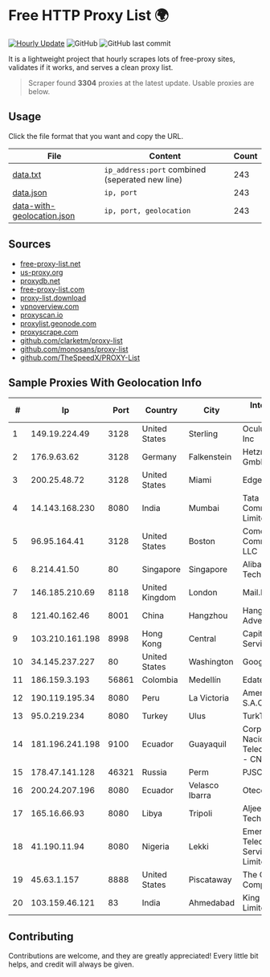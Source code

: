 
# Free HTTP Proxy List 🌍

[![Hourly Update](https://github.com/mertguvencli/http-proxy-list/actions/workflows/main.yml/badge.svg?branch=main)](https://github.com/mertguvencli/http-proxy-list/actions/workflows/main.yml)
![GitHub](https://img.shields.io/github/license/mertguvencli/http-proxy-list)
![GitHub last commit](https://img.shields.io/github/last-commit/mertguvencli/http-proxy-list)

It is a lightweight project that hourly scrapes lots of free-proxy sites, validates if it works, and serves a clean proxy list.


> Scraper found **3304** proxies at the latest update. Usable proxies are below.

## Usage

Click the file format that you want and copy the URL.


|File|Content|Count|
|----|-------|-----|
|[data.txt](https://raw.githubusercontent.com/mertguvencli/http-proxy-list/main/proxy-list/data.txt)|`ip_address:port` combined (seperated new line)|243|
|[data.json](https://raw.githubusercontent.com/mertguvencli/http-proxy-list/main/proxy-list/data.json)|`ip, port`|243|
|[data-with-geolocation.json](https://raw.githubusercontent.com/mertguvencli/http-proxy-list/main/proxy-list/data-with-geolocation.json)|`ip, port, geolocation`|243|

## Sources

* [free-proxy-list.net](https://free-proxy-list.net)
* [us-proxy.org](https://www.us-proxy.org)
* [proxydb.net](http://proxydb.net)
* [free-proxy-list.com](https://free-proxy-list.com/?page=&port=&type%5B%5D=http&type%5B%5D=https&up_time=0&search=Search)
* [proxy-list.download](https://www.proxy-list.download/HTTP)
* [vpnoverview.com](https://vpnoverview.com/privacy/anonymous-browsing/free-proxy-servers)
* [proxyscan.io](https://www.proxyscan.io)
* [proxylist.geonode.com](https://proxylist.geonode.com/api/proxy-list?limit=300&page=1&sort_by=lastChecked&sort_type=desc&protocols=http,https)
* [proxyscrape.com](https://api.proxyscrape.com/v2/?request=displayproxies&protocol=http&timeout=10000&country=all&ssl=all&anonymity=all)
* [github.com/clarketm/proxy-list](https://raw.githubusercontent.com/clarketm/proxy-list/master/proxy-list-raw.txt)
* [github.com/monosans/proxy-list](https://raw.githubusercontent.com/monosans/proxy-list/main/proxies/http.txt)
* [github.com/TheSpeedX/PROXY-List](https://raw.githubusercontent.com/TheSpeedX/PROXY-List/master/http.txt)


## Sample Proxies With Geolocation Info

|#|Ip|Port|Country|City|Internet Service Provider|
|-|--|----|-------|----|-------------------------|
|1|149.19.224.49|3128|United States|Sterling|Oculus Networks Inc|
|2|176.9.63.62|3128|Germany|Falkenstein|Hetzner Online GmbH|
|3|200.25.48.72|3128|United States|Miami|Edgeuno SAS|
|4|14.143.168.230|8080|India|Mumbai|Tata Communications Limited|
|5|96.95.164.41|3128|United States|Boston|Comcast Cable Communications, LLC|
|6|8.214.41.50|80|Singapore|Singapore|Alibaba (US) Technology Co., Ltd.|
|7|146.185.210.69|8118|United Kingdom|London|Mail.Ru LLC|
|8|121.40.162.46|8001|China|Hangzhou|Hangzhou Alibaba Advertising Co|
|9|103.210.161.198|8998|Hong Kong|Central|Capitalonline Data Service Co., LTD|
|10|34.145.237.227|80|United States|Washington|Google LLC|
|11|186.159.3.193|56861|Colombia|Medellín|Edatel S.a. E.S.P|
|12|190.119.195.34|8080|Peru|La Victoria|America Movil Peru S.A.C.|
|13|95.0.219.234|8080|Turkey|Ulus|TurkTelecom|
|14|181.196.241.198|9100|Ecuador|Guayaquil|Corporacion Nacional De Telecomunicaciones - CNT EP|
|15|178.47.141.128|46321|Russia|Perm|PJSC Rostelecom|
|16|200.24.207.196|8080|Ecuador|Velasco Ibarra|Otecel S.A.|
|17|165.16.66.93|8080|Libya|Tripoli|Aljeel Aljadeed For Technology|
|18|41.190.11.94|8080|Nigeria|Lekki|Emerging Markets Telecommunication Services (EMTS) Limited|
|19|45.63.1.157|8888|United States|Piscataway|The Constant Company|
|20|103.159.46.121|83|India|Ahmedabad|King Netsol Private Limited|



## Contributing

Contributions are welcome, and they are greatly appreciated! Every
little bit helps, and credit will always be given.

